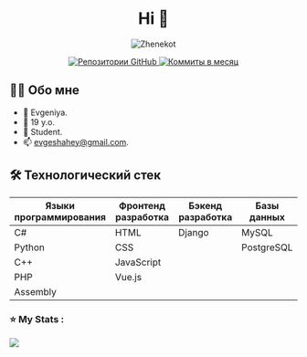 <h1 align="center">Hi 👋</h1>

<p align="center">
  <img src="https://github-readme-stats.vercel.app/api?username=Zhenekot&show_icons=true" alt="Zhenekot" />
</p>

<p align="center">
  <a href="https://github.com/Zhenekot?tab=repositories">
    <img src="https://badges.pufler.dev/repos/Zhenekot" alt="Репозитории GitHub" />
  </a>
  <a href="https://github.com/Zhenekot">
    <img src="https://badges.pufler.dev/commits/monthly/Zhenekot" alt="Коммиты в месяц" />
  </a>
</p>

## 🙋‍♂️ Обо мне

- 🔭 Evgeniya.
- 🌱 19 y.o.
- 👯 Student.
- 📫 evgeshahey@gmail.com.

## 🛠 Технологический стек

| Языки программирования | Фронтенд разработка | Бэкенд разработка   | Базы данных        | 
|------------------------|---------------------|---------------------|--------------------|
| C#                     | HTML                | Django              | MySQL              |      
| Python                 | CSS                 |                     | PostgreSQL         | 
| C++                    | JavaScript          |                     |                    |      
| PHP                    | Vue.js              |                     |                    |                
| Assembly               |                     |                     |                    |                


 ### ⭐ My Stats :

![](http://github-profile-summary-cards.vercel.app/api/cards/profile-details?username=Zhenekot&theme=default) 
